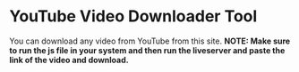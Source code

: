 # YouTube Video Downloader Tool

You can download any video from YouTube from this site.
**NOTE: Make sure to run the js file in your system and then run the liveserver and paste the link of the video and download.**
